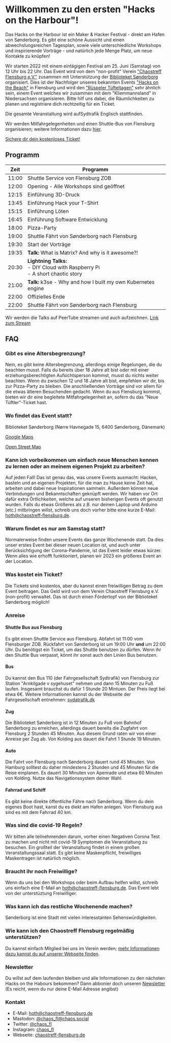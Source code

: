 # Willkommen zu den ersten "Hacks on the Harbour"!

Das Hacks on the Harbour ist ein Maker & Hacker Festival - direkt am Hafen von Sønderborg. Es gibt eine schöne Aussicht und einen abwechslungsreichen Tagesplan, sowie viele unterschiedliche Workshops und inspirierende Vorträge - und natürlich jede Menge Platz, um neue Kontakte zu knüpfen!

Wir starten 2022 mit einem eintägigen Festival am 25. Juni (Samstag) von 12 Uhr bis 22 Uhr. Das Event wird von dem "non-profit" Verein ["Chaostreff Flensburg e.V."](https://chaostreff-flensburg.de/) zusammen mit Unterstützung der [Biblioteket Sønderborg](https://biblioteket.sonderborg.dk/) organisiert. Dies ist der Nachfolger unseres bekannten Events ["Hacks on the Beach"](https://chaostreff-flensburg.de/2021/hacks-on-the-beach-2022/) in Flensburg und wird den ["Rüspeler Tüfteltagen"](https://www.ruetueta.de/) sehr ähnlich sein, einem Event welches wir zusammen mit dem "Kliemmannsland" in Niedersachsen organisieren.
Bitte hilf uns dabei, die Räumlichkeiten zu planen und registriere dich rechtzeitig für ein Ticket.

Die gesamte Veranstaltung wird aufSydtrafik Englisch stattfinden.

Wir werden Mitfahrgelegenheiten und einen Shuttle-Bus von Flensburg organisieren; weitere Informationen dazu [hier](#shuttle-bus-aus-flensburg).

[Sichere dir dein kostenloses Ticket!](https://tickets.chaostreff-flensburg.de/ctfl/hoth2022/)

## Programm

| Zeit  | Programm                               |
|-------|----------------------------------------|
| 11:00 | Shuttle Service von Flensburg  ZOB        |
| 12:00 | Opening - Alle Workshops sind geöffnet |
| 12:15 | Einführung 3D-Druck                    |
| 13:45 | Einführung Hack your T-Shirt           |
| 15:15 | Einführung Löten                       |
| 16:45 | Einführung Software Entwicklung        |
| 18:00 | Pizza-Party                            |
| 19:00 | Shuttle Fährt von Sønderborg nach Flensburg  |
| 19:30 | Start der Vorträge                     |
| 19:35 | **Talk:** What is Matrix? And why is it awesome?!                  |
| 20:30 | **Lightning Talks:** <br/> - DIY Cloud with Raspberry Pi <br/> - A short chaotic story |Talk
| 21:00 | **Talk:** k3se - Why and how I built my own Kubernetes engine |
| 22:00 | Offizielles Ende                       |
| 22:00 | Shuttle Fährt von Sønderborg nach Flensburg  |

Wir werden die Talks auf PeerTube streamen und auch aufzeichnen. [Link zum Stream](https://video.cybre.town/videos/watch/46f5abdb-6344-4c9e-8d04-77a7610b21de)

## FAQ

### Gibt es eine Altersbegrenzung?

Nein, es gibt keine Altersbegrenzung, allerdings einige Regelungen, die du beachten musst. Falls du bereits über 18 Jahre alt bist oder mit einer erziehungsberechtigten Aufsichtsperson kommst, musst du nichts weiter beachten.
Wenn du zwischen 12 und 18 Jahre alt bist, empfehlen wir dir, bis zur Pizza-Party zu bleiben. Die anschließenden Vorträge sind vor allem für die etwas älteren Besuchenden gedacht.
Wenn du aus Flensburg kommst, bieten wir dir eine begleitete Mitfahrgelegenheit an, sofern du das "Neue Tüftler"-Ticket hast.

### Wo findet das Event statt?

Biblioteket Sønderborg (Nørre Havnegade 15, 6400 Sønderborg, Dänemark)

[Google Maps](https://www.google.com/maps/place/N%C3%B8rre+Havnegade+15,+6400+S%C3%B8nderborg,+D%C3%A4nemark/@54.9133221,9.7838224,17.85z/data=!4m5!3m4!1s0x47b339db9015343d:0xc01e3eb448417c18!8m2!3d54.9129337!4d9.7841914?hl=de)

[Open Street Map](https://www.openstreetmap.org/node/313714920)

### Kann ich vorbeikommen um einfach neue Menschen kennen zu lernen oder an meinem eigenen Projekt zu arbeiten?

Auf jeden Fall! Das ist genau das, was unsere Events ausmacht: Hacken, basteln und an eigenen Projekten, für die man zu Hause keine Zeit hat, arbeiten und dabei neue Inspirationen sammeln. Außerdem können neue Verbindungen und Bekanntschaften geknüpft werden. Wir haben vor Ort dafür extra Örtlichkeiten, welche auf unseren bisherigen Events oft genutzt wurden. Falls du etwas Größeres als z.B. nur deinen Laptop und Arduino (etc.) mitbringen willst, schreib uns doch vorher bitte eine kurze E-Mail: hoth@chaostreff-flensburg.de.

### Warum findet es nur am Samstag statt?

Normalerweise finden unsere Events das ganze Wochenende statt. Da dies unser erstes Event bei dieser neuen Location ist, und auch unter Berücksichtigung der Corona-Pandemie, ist das Event leider etwas kürzer. Wenn alles wie erhofft funktioniert, planen wir 2023 ein größeres Event an der Location.

### Was kostet ein Ticket?

Die Tickets sind kostenlos, aber du kannst einen freiwilligen Betrag zu dem Event beitragen. Das Geld wird von dem Verein Chaostreff Flensburg e.V. (non-profit) verwaltet. Das ist durch einen Fördertopf von der Biblioteket Sønderborg möglich!

### Anreise

#### Shuttle Bus aus Flensburg

Es gibt einen Shuttle Service aus Flensburg. Abfahrt ist 11:00 vom Flensburger ZOB. Rückfahrt von Sønderborg ist um 19:00 Uhr **und** um 22:00 Uhr. Du benötigst ein Ticket, um das Shuttle benutzen zu dürfen. Wenn ihr den Shuttle Bus verpasst, könnt ihr sonst auch den Linien Bus benutzen.

#### Bus

Du kannst den Bus 110 (der Fahrgesellschaft Sydtrafik) von Flensburg zur Station "Arnkilgade v sygehuset" nehmen und dann 15 Minuten zu Fuß laufen. Insgesamt brauchst du dafür 1 Stunde 20 Mintuen. Der Preis liegt bei etwa 6€. Weitere Informationen kannst du der Webseite der Fahrgesellschaft entnehmen: [sydatrafik.dk](https://www.sydtrafik.dk/)

#### Zug

Die Biblioteket Sønderborg ist in 12 Minuten zu Fuß vom Bahnhof Sønderborg zu erreichen, allerdings dauert bereits die Zugfahrt von Flensburg 2 Stunden 45 Minuten. Aus diesem Grund raten wir von einer Anreise per Zug ab. Von Kolding aus dauert die Fahrt 1 Stunde 19 Minuten.

#### Auto

Die Fahrt von Flensburg nach Sønderborg dauert rund 45 Minuten. Von Hamburg solltest du daher mindestens 2 Stunden und 45 Minuten für die Reise einplanen. Es dauert 30 Minuten von Apenrade und etwa 60 Minuten von Kolding. Nutze das Navigationssystem deiner Wahl.

#### Fahrrad und Schiff

Es gibt keine direkte öffentliche Fähre nach Sønderborg. Wenn du dein eigenes Boot hast, kanst du es diekt am Hafen anlegen. Von Flensburg aus sind es mit dem Fahrrad 40 km.

### Was sind die covid-19 Regeln?
Wir bitten alle teilnehmenden darum, vorher einen Negativen Corona Test zu machen und nicht mit covid-19 Symptomen die Veranstaltung zu besuchen. Ein großteil der Veranstaltung findet in einem großen Veranstaltungssaal statt. Es gibt keine Maskenpflicht, freiwilliges Maskentragen ist natürlich möglich.

### Braucht ihr noch Freiwillige?

Wenn du uns bei den Workshops oder beim Aufbau helfen willst, schreib uns einfach eine E-Mail an hoth@chaostreff-flensburg.de. Das Event lebt von der unterstüztung Freiwilliger.

### Was kann ich das restliche Wochenende machen?

Sønderborg ist eine Stadt mit vielen interesstanten Sehenswürdigkeiten.

### Wie kann ich den Chaostreff Flensburg regelmäßig unterstützen?

Du kannst einfach Mitglied bei uns im Verein werden; [mehr Informationen dazu kannst du auf unserer Webseite finden](https://chaostreff-flensburg.de/mitmachen/wir/).

### Newsletter
Du willst auf dem laufenden bleiben und alle Informationen zu den nächsten Hacks on the Habours bekommen? Dann abbonier doch unseren [Newsletter](https://mailtrain.chaostreff-flensburg.de/subscription/SyqP1Sy5c) (Es reicht, wenn du nur deine E-Mail Adresse angibst)

### Kontakt

* E-Mail: hoth@chaostreff-flensburg.de
* Mastodon: [@chaos_fl@chaos.social](https://chaos.social/web/accounts/162706)
* Twitter: [@chaos_fl](https://twitter.com/chaos_fl)
* Instagram: [chaos_fl](https://www.instagram.com/chaos_fl/)
* Webseite: [chaostreff-flensburg.de](https://chaostreff-flensburg.de/)

